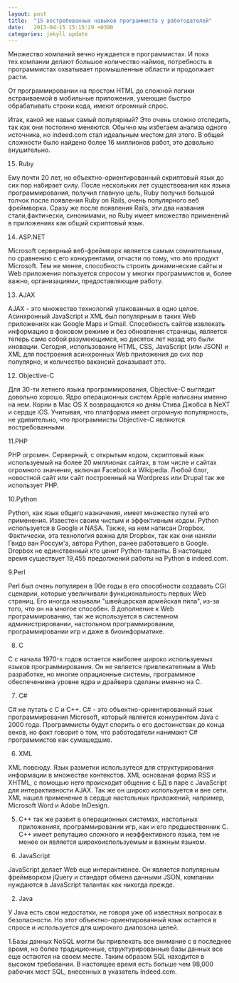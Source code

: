 ```yaml
---
layout: post
title:  "15 востребованных навыков программиста у работодателей"
date:   2013-04-15 15:15:29 +0300
categories: jekyll update
---
```


Множество компаний вечно нуждается в программистах. И пока тех.компании делают большое количество наймов, потребность в программистах охватывает промышленные области и продолжает расти.

От программировании на простом HTML до сложной логики встраиваемой в мобильные приложения, умеющие быстро обрабатывать строки кода, имеют огромный спрос.

Итак, какой же навык самый популярный? Это очень сложно отследить, так как они постоянно меняются. Обычно мы избегаем анализа одного источника, но indeed.com стал идеальным местом для этого. В общей сложности было найдено более 16 миллионов работ, это довольно внушительно.

15. Ruby

Ему почти 20 лет, но объектно-ориентированный скриптовый язык до сих пор набирает силу. После нескольких лет существования как языка программирования, получил главную цель, Ruby получил большой толчок после появления Ruby on Rails, очень популярного веб фреймворка. Сразу же после появления Rails, эти два названия стали,фактически, синонимами, но Ruby имеет множество применений в приложениях как общий скриптовый язык.

14. ASP.NET

Microsoft серверный веб-фреймворк является самым сомнительным, по сравнению с его конкурентами, отчасти по тому, что это продукт Microsoft. Тем не менее, способность строить динамические сайты и Web приложения пользуется спросом у многих программистов и, более важно, организациями, предоставляющие работу.

13. AJAX

AJAX - это множество технологий упакованных в одно целое. Асинхронный JavaScript и XML был популярным в таких Web приложениях как Google Maps и Gmail. Способность сайтов извлекать информацию в фоновом режиме и без обновления страницы, является теперь само собой разумеющимся, но десяток лет назад это были иновации. Сегодня, использование HTML, CSS, JavaScript (или JSON) и XML для построения асинхронных Web приложения до сих пор популярно, и количество вакансий доказывает это.

12. Objective-C

Для 30-ти летнего языка программирования, Objective-C выглядит довольно хорошо. Ядро операционных систем Apple написаны именно на нем. Корни в Mac OS X возвращаются ко дням Стива Джобса в NeXT и сердце iOS. Учитывая, что платформа имеет огромную популярность, не удивительно, что программисты Objective-C являются востребованными.

11.PHP 

PHP огромен. Серверный, с открытым кодом, скриптовый язык используемый на более 20 миллионах сайтах, в том числе и сайтах огромного значения, включая Facebook и Wikipedia. Любой блог, новостной сайт или сайт построенный на Wordpress или Drupal так же использует PHP.

10.Python

Python, как язык общего назначения, имеет множество путей его применения. Известен своим чистым и эффективным кодом. Python используется в Google и NASA. Также, на нем написан Dropbox. Фактически, эта технология важна для Dropbox, так как они наняли Гвидо ван Россум'а, автора Python, ранее работавшего в Google.
Dropbox не единственный кто ценит Python-таланты. В настоящее время существует 19,455 предолжений работы на Python в indeed.com.

9.Perl

Perl был очень популярен в 90е годы в его способности создавать CGI сценарии, которые увеличивали функциональность первых Web страниц. Его иногда называли "швейцарская армейская пила", из-за того, что он на многое способен. В дополнение к Web программированию, так же используется в системном администрировании, настольном программировании, программировании игр и даже в биоинформатике.

8. C

C с начала 1970-x годов остается наиболее широко используемых языков программирования. Он не является привлекателным в Web разработке, но многие опрационные системы, программное обеспечениена уровне ядра и драйвера сделаны именно на C.

7. C#

C# не путать с C и C++. C# - это объектно-ориентированный язык программирования Microsoft, который является конкурентом Java c 2000 года. Программисты будут спорить о его достоинствах до конца веков, но факт говорит о том, что работодатели нанимают C# программистов как сумашедшие.

6. XML

XML повсюду. Язык разметки использутеся для структурирования информации в множестве контекстов. XML основаная форма RSS и XHTML, с помощью него происходит общение с БД в паре с JavaScript для интерактивности AJAX. Так же он широко используется и вне сети. XML нашел применение в сердце настольных приложений, например, Microsoft Word и Adobe InDesign.

5. C++ так же развит в операционных системах, настольных приложениях, программировании игр, как и его предшественник С. С++ имеет репутацию сложного и неэффективного языка, тем не менее он является широкоиспользуемым и важным языком.

4. JavaScript

JavaScript делает Web еще интерактивнее. Он является популярным фреймворком jQuery и стандарт обмена данными JSON, компании нуждаются в JavaScript талантах как никогда прежде.

2. Java

У Java есть свои недостатки, не говоря уже об известных вопросах в безопасности. Но этот объектно-ориентированный язык остается в спросе и используется для широкого диапозона целей.

1.Базы данных NoSQL могли бы привлекать все внимание с в последнее время, но более традиционные, структурированные базы данных все еще остаются на своем месте. Таким образом SQL находится в высоком требовании. В настоящее время есть больше чем 98,000 рабочих мест SQL, внесенных в указатель Indeed.com.
